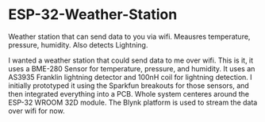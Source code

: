 # ESP-32-Weather-Station
Weather station that can send data to you via wifi. Meausres temperature, pressure, humidity. Also detects Lightning.

I wanted a weather station that could send data to me over wifi. This is it, it uses a BME-280 Sensor for temperature, pressure, and humidity. It uses an AS3935 Franklin lightning detector and 100nH coil for lightning detection. I initially prototyped it using the Sparkfun breakouts for those sensors, and then integrated everything into a PCB. Whole system centeres around the ESP-32 WROOM 32D module. The Blynk platform is used to stream the data over wifi for now.
